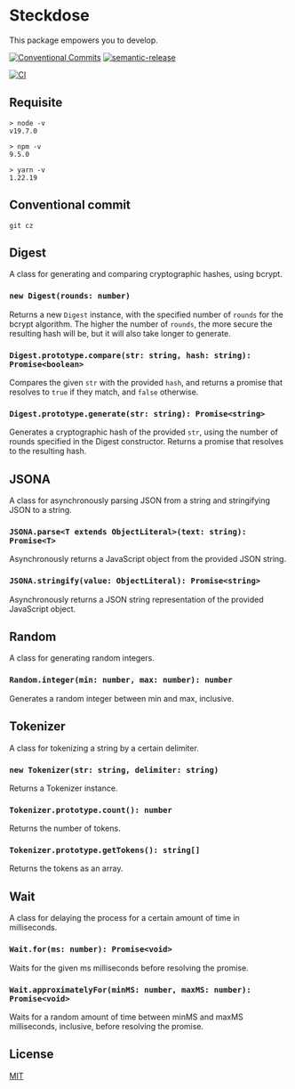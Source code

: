 # Steckdose

This package empowers you to develop.

[![Conventional Commits](https://img.shields.io/badge/Conventional%20Commits-1.0.0-yellow.svg)](https://conventionalcommits.org)
[![semantic-release](https://img.shields.io/badge/%20%20%F0%9F%93%A6%F0%9F%9A%80-semantic--release-e10079.svg)](https://github.com/semantic-release/semantic-release)

[![CI](https://github.com/jamashita/steckdose/actions/workflows/ci.yml/badge.svg)](https://github.com/jamashita/steckdose/actions/workflows/ci.yml)

## Requisite

```
> node -v
v19.7.0

> npm -v
9.5.0

> yarn -v
1.22.19
```

## Conventional commit

```
git cz
```

## Digest

A class for generating and comparing cryptographic hashes, using bcrypt.

### `new Digest(rounds: number)`

Returns a new `Digest` instance, with the specified number of `rounds` for the bcrypt algorithm. The higher the number
of `rounds`, the more secure the resulting hash will be, but it will also take longer to generate.

### `Digest.prototype.compare(str: string, hash: string): Promise<boolean>`

Compares the given `str` with the provided `hash`, and returns a promise that resolves to `true` if they match,
and `false` otherwise.

### `Digest.prototype.generate(str: string): Promise<string>`

Generates a cryptographic hash of the provided `str`, using the number of rounds specified in the Digest constructor.
Returns a promise that resolves to the resulting hash.

## JSONA

A class for asynchronously parsing JSON from a string and stringifying JSON to a string.

### `JSONA.parse<T extends ObjectLiteral>(text: string): Promise<T>`

Asynchronously returns a JavaScript object from the provided JSON string.

### `JSONA.stringify(value: ObjectLiteral): Promise<string>`

Asynchronously returns a JSON string representation of the provided JavaScript object.

## Random

A class for generating random integers.

### `Random.integer(min: number, max: number): number`

Generates a random integer between min and max, inclusive.

## Tokenizer

A class for tokenizing a string by a certain delimiter.

### `new Tokenizer(str: string, delimiter: string)`

Returns a Tokenizer instance.

### `Tokenizer.prototype.count(): number`

Returns the number of tokens.

### `Tokenizer.prototype.getTokens(): string[]`

Returns the tokens as an array.

## Wait

A class for delaying the process for a certain amount of time in milliseconds.

### `Wait.for(ms: number): Promise<void>`

Waits for the given ms milliseconds before resolving the promise.

### `Wait.approximatelyFor(minMS: number, maxMS: number): Promise<void>`

Waits for a random amount of time between minMS and maxMS milliseconds, inclusive, before resolving the promise.

## License

[MIT](LICENSE)